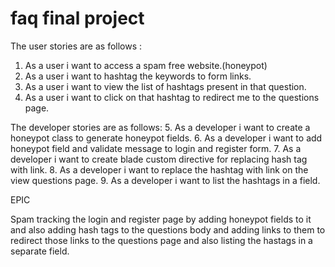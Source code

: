 # faq final project

The user stories are as follows : 

1. As a user i want to access a spam free website.(honeypot)                                      
3. As a user i want to hashtag the keywords to form links.
2. As a user i want to view the list of hashtags present in that question.
4. As a user i want to click on that hashtag to redirect me to the questions page.


The developer stories are  as follows:
5. As a developer i want to create a  honeypot class to generate honeypot fields.
6. As a developer i want to add honeypot field and validate message to login and register form.
7. As a developer i want to create blade custom directive for replacing hash tag with link.
8. As a developer i want to replace the hashtag with link on the view questions page.
9. As a developer i want to list the hashtags in a field.

EPIC

Spam tracking the login and register page by adding honeypot fields to it and also adding hash tags to the questions body and adding links to them to redirect those links  to the questions page and also listing the hastags in a separate field.
